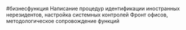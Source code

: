 #бизнесфункция 
Написание процедур идентификации иностранных нерезидентов, настройка системных контролей Фронт офисов, методологическое сопровождение функций